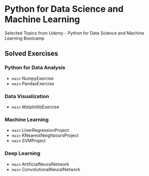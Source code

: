 # Python for Data Science and Machine Learning
Selected Topics from Udemy - Python for Data Science and Machine Learning Bootcamp

## Solved Exercises

### Python for Data Analysis 
- `main` NumpyExercise
- `main` PandasExercise
### Data Visualization
- `main` MatplotlibExercise
### Machine Learning
- `main` LinerRegressionProject
- `main` KNearestNeighboursProject
- `main` SVMProject
### Deep Learning
- `main` ArtificialNeuralNetwork
- `main` ConvolutionalNeuralNetwork
